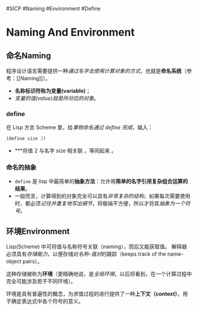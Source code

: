 #SICP #Naming #Environment #Define
# Naming And Environment
## 命名Naming
程序设计语言需要提供一种*通过名字去使用计算对象的方式*，也就是**命名系统**（参考：[[Naming]]）。
- **名称标识符称为变量(variable)**；
- *变量的值(value)就是所对应的对象*。

### define
在 Lisp 方言 Scheme 里，给*事物命名通过 define 完成*，输入：  
```scheme
(define size 2)  
```
- ***将值 2 与名字 size 相关联 ，等同起来 。

### 命名的抽象
- `define` 是 lisp 中最简单的**抽象方法**：允许用**简单的名字引用复杂组合运算的结果**。
- 一般而言，计算得到的对象完全可以具有*非常复杂的结构*，如果每次需要使用时，都必须*记住并重复地写出细节*，将极端不方便，所以才将其*抽象为一个符号*。

## 环境Environment
Lisp(Scheme) 中可将值与名称符号关联（naming），而后又能获取值。
解释器必须具有*存储能力*，以便存储对*名称-值对*的跟踪（keeps track of the name-object pairs）。

这种存储被称为**环境**（更精确地说，是*全局环境*，以后将看到，在一个计算过程中完全可能涉及若干不同环境）。

环境是具有普遍性的概念，为求值过程的进行提供了一种**上下文（context）**，用于确定表达式中各个符号的意义。
